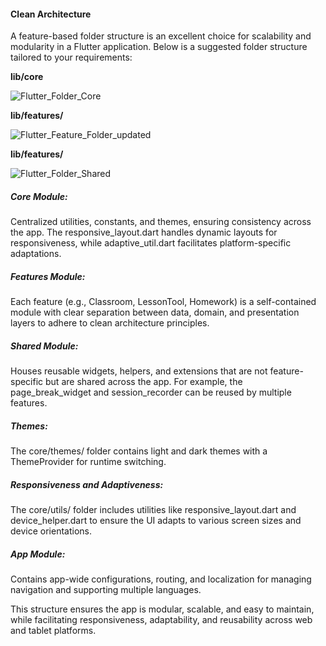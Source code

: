 
#### Clean Architecture

A feature-based folder structure is an excellent choice for scalability and modularity in a Flutter application. Below is a suggested folder structure tailored to your requirements:

**lib/core**

![Flutter_Folder_Core](https://github.com/user-attachments/assets/61a65fa7-9a31-4dde-97c2-0f999b7cf0e9)


**lib/features/**

![Flutter_Feature_Folder_updated](https://github.com/user-attachments/assets/f264543d-665f-42a3-bc1f-3aeb4e9f823f)


**lib/features/**

![Flutter_Folder_Shared](https://github.com/user-attachments/assets/90cdde22-9f5e-46fb-a93e-7cbd510ddeef)



##### Core Module:

Centralized utilities, constants, and themes, ensuring consistency across the app. The responsive_layout.dart handles dynamic layouts for responsiveness, while adaptive_util.dart facilitates platform-specific adaptations.

##### Features Module:

Each feature (e.g., Classroom, LessonTool, Homework) is a self-contained module with clear separation between data, domain, and presentation layers to adhere to clean architecture principles.

##### Shared Module:

Houses reusable widgets, helpers, and extensions that are not feature-specific but are shared across the app. For example, the page_break_widget and session_recorder can be reused by multiple features.

##### Themes:

The core/themes/ folder contains light and dark themes with a ThemeProvider for runtime switching.

##### Responsiveness and Adaptiveness:

The core/utils/ folder includes utilities like responsive_layout.dart and device_helper.dart to ensure the UI adapts to various screen sizes and device orientations.

##### App Module:

Contains app-wide configurations, routing, and localization for managing navigation and supporting multiple languages.

This structure ensures the app is modular, scalable, and easy to maintain, while facilitating responsiveness, adaptability, and reusability across web and tablet platforms.
